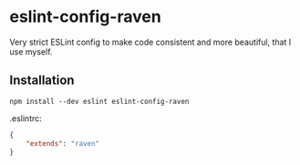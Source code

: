 # eslint-config-raven
Very strict ESLint config to make code consistent and more beautiful, that I use myself.

## Installation
```
npm install --dev eslint eslint-config-raven
```

.eslintrc:
```json
{
	"extends": "raven"
}
```

